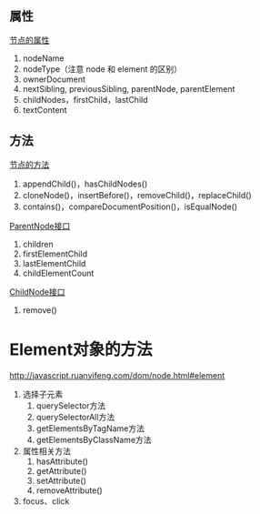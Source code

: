 ## 属性

[节点的属性](http://javascript.ruanyifeng.com/dom/node.html#toc2)

1. nodeName
2. nodeType（注意 node 和 element 的区别）
3. ownerDocument
4. nextSibling, previousSibling, parentNode, parentElement
5. childNodes，firstChild，lastChild
6. textContent



## 方法

[节点的方法](http://javascript.ruanyifeng.com/dom/node.html#toc8)

1. appendChild()，hasChildNodes()
2. cloneNode()，insertBefore()，removeChild()，replaceChild()
3. contains()，compareDocumentPosition()，isEqualNode()

[ParentNode接口](http://javascript.ruanyifeng.com/dom/node.html#parentnode)

1. children
2. firstElementChild
3. lastElementChild
4. childElementCount

[ChildNode接口](http://javascript.ruanyifeng.com/dom/node.html#childnode)

1. remove()

# Element对象的方法

http://javascript.ruanyifeng.com/dom/node.html#element

1. 选择子元素
   1. querySelector方法
   2. querySelectorAll方法
   3. getElementsByTagName方法
   4. getElementsByClassName方法
2. 属性相关方法
   1. hasAttribute()
   2. getAttribute()
   3. setAttribute()
   4. removeAttribute()
3. focus、click

 